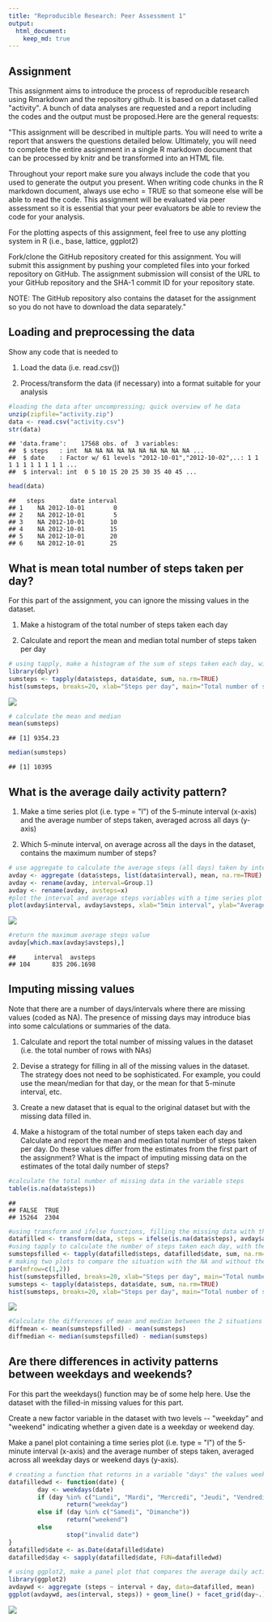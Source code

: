 ```yaml
---
title: "Reproducible Research: Peer Assessment 1"
output: 
  html_document:
    keep_md: true
---
```


## Assignment

This assignment aims to introduce the process of reproducible research using Rmarkdown and the repository github. It is based on a dataset called "activity". A bunch of data analyses are requested and a report including the codes and the output must be proposed.Here are the general requests:

"This assignment will be described in multiple parts. You will need to write a report that answers the questions detailed below. Ultimately, you will need to complete the entire assignment in a single R markdown document that can be processed by knitr and be transformed into an HTML file.

Throughout your report make sure you always include the code that you used to generate the output you present. When writing code chunks in the R markdown document, always use echo = TRUE so that someone else will be able to read the code. This assignment will be evaluated via peer assessment so it is essential that your peer evaluators be able to review the code for your analysis.

For the plotting aspects of this assignment, feel free to use any plotting system in R (i.e., base, lattice, ggplot2)

Fork/clone the GitHub repository created for this assignment. You will submit this assignment by pushing your completed files into your forked repository on GitHub. The assignment submission will consist of the URL to your GitHub repository and the SHA-1 commit ID for your repository state.

NOTE: The GitHub repository also contains the dataset for the assignment so you do not have to download the data separately."

## Loading and preprocessing the data

Show any code that is needed to

1. Load the data (i.e. read.csv())

2. Process/transform the data (if necessary) into a format suitable for your analysis


```r
#loading the data after uncompressing; quick overview of he data
unzip(zipfile="activity.zip")
data <- read.csv("activity.csv")
str(data)
```

```
## 'data.frame':	17568 obs. of  3 variables:
##  $ steps   : int  NA NA NA NA NA NA NA NA NA NA ...
##  $ date    : Factor w/ 61 levels "2012-10-01","2012-10-02",..: 1 1 1 1 1 1 1 1 1 1 ...
##  $ interval: int  0 5 10 15 20 25 30 35 40 45 ...
```

```r
head(data)
```

```
##   steps       date interval
## 1    NA 2012-10-01        0
## 2    NA 2012-10-01        5
## 3    NA 2012-10-01       10
## 4    NA 2012-10-01       15
## 5    NA 2012-10-01       20
## 6    NA 2012-10-01       25
```

## What is mean total number of steps taken per day?

For this part of the assignment, you can ignore the missing values in the dataset.

1. Make a histogram of the total number of steps taken each day

2. Calculate and report the mean and median total number of steps taken per day


```r
# using tapply, make a histogram of the sum of steps taken each day, without NA
library(dplyr)
sumsteps <- tapply(data$steps, data$date, sum, na.rm=TRUE)
hist(sumsteps, breaks=20, xlab="Steps per day", main="Total number of steps per day", col=3)
```

![](PA1_template_files/figure-html/unnamed-chunk-2-1.png)<!-- -->

```r
# calculate the mean and median
mean(sumsteps)
```

```
## [1] 9354.23
```

```r
median(sumsteps)
```

```
## [1] 10395
```

## What is the average daily activity pattern?

1. Make a time series plot (i.e. type = "l") of the 5-minute interval (x-axis) and the average number of steps taken, averaged across all days (y-axis)

2. Which 5-minute interval, on average across all the days in the dataset, contains the maximum number of steps?


```r
# use aggregate to calculate the average steps (all days) taken by interval; change the name of the variables 
avday <- aggregate (data$steps, list(data$interval), mean, na.rm=TRUE)
avday <- rename(avday, interval=Group.1)
avday <- rename(avday, avsteps=x)
#plot the interval and average steps variables with a time series plot
plot(avday$interval, avday$avsteps, xlab="5min interval", ylab="Average steps", main="Average daily activity pattern", col=3, type="l")
```

![](PA1_template_files/figure-html/unnamed-chunk-3-1.png)<!-- -->

```r
#return the maximum average steps value
avday[which.max(avday$avsteps),]
```

```
##     interval  avsteps
## 104      835 206.1698
```

## Imputing missing values

Note that there are a number of days/intervals where there are missing values (coded as NA). The presence of missing days may introduce bias into some calculations or summaries of the data.

1. Calculate and report the total number of missing values in the dataset (i.e. the total number of rows with NAs)

2. Devise a strategy for filling in all of the missing values in the dataset. The strategy does not need to be sophisticated. For example, you could use the mean/median for that day, or the mean for that 5-minute interval, etc.

3. Create a new dataset that is equal to the original dataset but with the missing data filled in.

4. Make a histogram of the total number of steps taken each day and Calculate and report the mean and median total number of steps taken per day. Do these values differ from the estimates from the first part of the assignment? What is the impact of imputing missing data on the estimates of the total daily number of steps?


```r
#calculate the total number of missing data in the variable steps
table(is.na(data$steps))
```

```
## 
## FALSE  TRUE 
## 15264  2304
```

```r
#using transform and ifelse functions, filling the missing data with the average steps for this interval; using match
datafilled <- transform(data, steps = ifelse(is.na(data$steps), avday$avsteps[match(data$interval, avday$interval)], data$steps))
#using tapply to calculate the number of steps taken each day, with the new dataset datafilled
sumstepsfilled <- tapply(datafilled$steps, datafilled$date, sum, na.rm=TRUE)
# making two plots to compare the situation with the NA and without the NA
par(mfrow=c(1,2))
hist(sumstepsfilled, breaks=20, xlab="Steps per day", main="Total number of steps per day filled NA", col=2, ylim=c(0, 20))
sumsteps <- tapply(data$steps, data$date, sum, na.rm=TRUE)
hist(sumsteps, breaks=20, xlab="Steps per day", main="Total number of steps per day", col=3, ylim=c(0, 20))
```

![](PA1_template_files/figure-html/unnamed-chunk-4-1.png)<!-- -->

```r
#Calculate the differences of mean and median between the 2 situations
diffmean <- mean(sumstepsfilled) - mean(sumsteps)
diffmedian <- median(sumstepsfilled) - median(sumsteps)
```

## Are there differences in activity patterns between weekdays and weekends?

For this part the weekdays() function may be of some help here. Use the dataset with the filled-in missing values for this part.

Create a new factor variable in the dataset with two levels -- "weekday" and "weekend" indicating whether a given date is a weekday or weekend day.

Make a panel plot containing a time series plot (i.e. type = "l") of the 5-minute interval (x-axis) and the average number of steps taken, averaged across all weekday days or weekend days (y-axis). 


```r
# creating a function that returns in a variable "days" the values weekday or weekend, depending on the date (days are by default in french on my laptop)
datafilledwd <- function(date) {
        day <- weekdays(date)
        if (day %in% c("Lundi", "Mardi", "Mercredi", "Jeudi", "Vendredi"))
                return("weekday")
        else if (day %in% c("Samedi", "Dimanche"))
                return("weekend")
        else
                stop("invalid date")
}
datafilled$date <- as.Date(datafilled$date)
datafilled$day <- sapply(datafilled$date, FUN=datafilledwd)

# using ggplot2, make a panel plot that compares the average daily activity between weekdays and weekends
library(ggplot2)
avdaywd <- aggregate (steps ~ interval + day, data=datafilled, mean)
ggplot(avdaywd, aes(interval, steps)) + geom_line() + facet_grid(day~.) + xlab("5min interval") + ylab ("Average steps") + ggtitle("Average daily activity pattern week vs weekends")
```

![](PA1_template_files/figure-html/unnamed-chunk-5-1.png)<!-- -->



